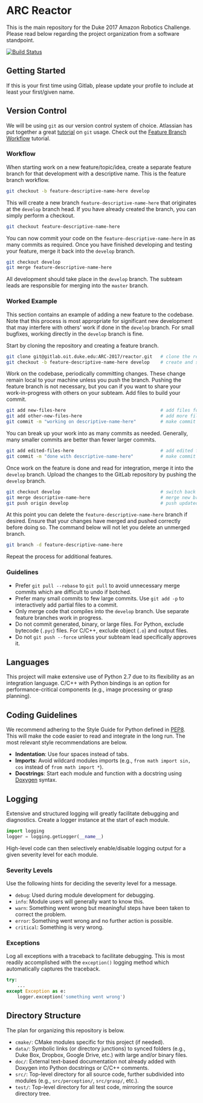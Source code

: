 # ARC Reactor

This is the main repository for the Duke 2017 Amazon Robotics Challenge.
Please read below regarding the project organization from a software standpoint.

[![Build Status](http://gitlab.oit.duke.edu/ARC-2017/reactor/badges/master/build.svg)](http://gitlab.oit.duke.edu/ARC-2017/reactor/commits/master)

## Getting Started

If this is your first time using Gitlab, please update your profile to include at least your first/given name.

## Version Control

We will be using `git` as our version control system of choice.
Atlassian has put together a great [tutorial](https://www.atlassian.com/git/tutorials/ "Become a git guru.") on `git` usage.
Check out the [Feature Branch Workflow](https://es.atlassian.com/git/tutorials/comparing-workflows/feature-branch-workflow/ "Feature Branch Workflow") tutorial.

### Workflow

When starting work on a new feature/topic/idea, create a separate feature branch for that development with a descriptive name.
This is the feature branch workflow.

```bash
git checkout -b feature-descriptive-name-here develop
```

This will create a new branch `feature-descriptive-name-here` that originates at the `develop` branch head.
If you have already created the branch, you can simply perform a checkout.

```bash
git checkout feature-descriptive-name-here
```

You can now commit your code on the `feature-descriptive-name-here` in as many commits as required.
Once you have finished developing and testing your feature, merge it back into the `develop` branch.

```bash
git checkout develop
git merge feature-descriptive-name-here
```

All development should take place in the `develop` branch.
The subteam leads are responsible for merging into the `master` branch.

### Worked Example

This section contains an example of adding a new feature to the codebase.
Note that this process is most appropriate for significant new development that may interfere with others' work if done in the `develop` branch.
For small bugfixes, working directly in the `develop` branch is fine.

Start by cloning the repository and creating a feature branch.

```bash
git clone git@gitlab.oit.duke.edu:ARC-2017/reactor.git   # clone the repository
git checkout -b feature-descriptive-name-here develop    # create and switch to new branch
```
Work on the codebase, periodically committing changes.
These change remain local to your machine unless you push the branch.
Pushing the feature branch is not necessary, but you can if you want to share your work-in-progress with others on your subteam.
Add files to build your commit.

```bash
git add new-files-here                                   # add files for committing
git add other-new-files-here                             # add more files
git commit -m "working on descriptive-name-here"         # make commit
```

You can break up your work into as many commits as needed.
Generally, many smaller commits are better than fewer larger commits.

```bash
git add edited-files-here                                # add edited files again
git commit -m "done with descriptive-name-here"          # make commit
```

Once work on the feature is done and read for integration, merge it into the `develop` branch.
Upload the changes to the GitLab repository by pushing the `develop` branch.

```bash
git checkout develop                                     # switch back to develop branch
git merge descriptive-name-here                          # merge new branch into develop branch
git push origin develop                                  # push updated develop branch
```

At this point you can delete the `feature-descriptive-name-here` branch if desired.
Ensure that your changes have merged and pushed correctly before doing so.
The command below will not let you delete an unmerged branch.

```bash
git branch -d feature-descriptive-name-here
```

Repeat the process for additional features.

### Guidelines

- Prefer `git pull --rebase` to `git pull` to avoid unnecessary merge commits which are difficult to undo if botched.
- Prefer many small commits to few large commits.
Use `git add -p` to interactively add partial files to a commit.
- Only merge code that compiles into the `develop` branch.
Use separate feature branches work in progress.
- Do not commit generated, binary, or large files.
For Python, exclude bytecode (`.pyc`) files.
For C/C++, exclude object (`.o`) and output files.
- Do not `git push --force` unless your subteam lead specifically approves it.

## Languages

This project will make extensive use of Python 2.7 due to its flexibility as an integration language.
C/C++ with Python bindings is an option for performance-critical components (e.g., image processing or grasp planning).

## Coding Guidelines

We recommend adhering to the Style Guide for Python defined in [PEP8](https://www.python.org/dev/peps/pep-0008/ "Style Guide for Python").
This will make the code easier to read and integrate in the long run.
The most relevant style recommendations are below.

- **Indentation**: Use four spaces instead of tabs.
- **Imports**: Avoid wildcard modules imports (e.g., `from math import sin, cos` instead of `from math import *`).
- **Docstrings**: Start each module and function with a docstring using [Doxygen](http://www.doxygen.org/ "Doxygen") syntax.

## Logging

Extensive and structured logging will greatly facilitate debugging and diagnostics.
Create a logger instance at the start of each module.

```python
import logging
logger = logging.getLogger(__name__)
```

High-level code can then selectively enable/disable logging output for a given severity level for each module.

### Severity Levels

Use the following hints for deciding the severity level for a message.

- `debug`: Used during module development for debugging.
- `info`: Module users will generally want to know this.
- `warn`: Something went wrong but meaningful steps have been taken to correct the problem.
- `error`: Something went wrong and no further action is possible.
- `critical`: Something is very wrong.

### Exceptions

Log all exceptions with a traceback to facilitate debugging.
This is most readily accomplished with the `exception()` logging method which automatically captures the traceback.
```python
try:
    ...
except Exception as e:
    logger.exception('something went wrong')
```

## Directory Structure

The plan for organizing this repository is below.

- `cmake/`: CMake modules specific for this project (if needed).
- `data/`: Symbolic links (or directory junctions) to synced folders (e.g., Duke Box, Dropbox, Google Drive, etc.) with large and/or binary files.
- `doc/`: External text-based documentation not already added with Doxygen into Python docstrings or C/C++ comments.
- `src/`: Top-level directory for all source code, further subdivided into modules (e.g., `src/perception/`, `src/grasp/`, etc.).
- `test/`: Top-level directory for all test code, mirroring the source directory tree.
